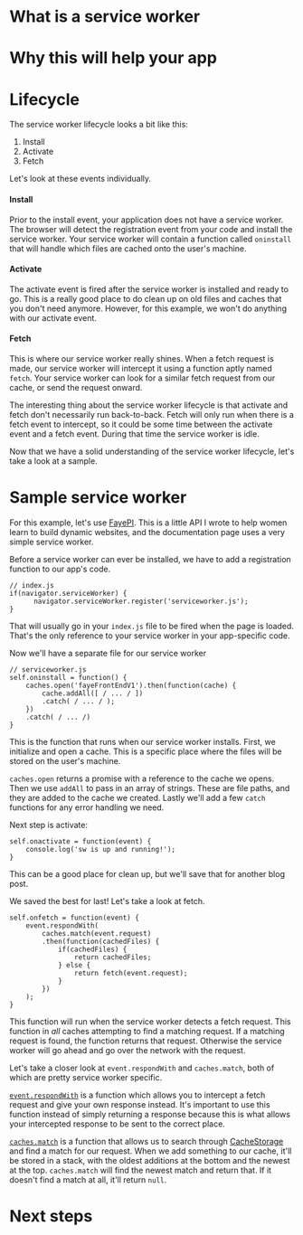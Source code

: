 # What is a service worker

# Why this will help your app

# Lifecycle

The service worker lifecycle looks a bit like this:

  1. Install
  2. Activate
  3. Fetch

Let's look at these events individually.

#### Install

Prior to the install event, your application does not have a service worker. The browser will detect the registration event from your code and install the service worker. Your service worker will contain a function called `oninstall` that will handle which files are cached onto the user's machine.

#### Activate

The activate event is fired after the service worker is installed and ready to go. This is a really good place to do clean up on old files and caches that you don't need anymore. However, for this example, we won't do anything with our activate event.

#### Fetch

This is where our service worker really shines. When a fetch request is made, our service worker will intercept it using a function aptly named `fetch`. Your service worker can look for a similar fetch request from our cache, or send the request onward.

The interesting thing about the service worker lifecycle is that activate and fetch don't necessarily run back-to-back. Fetch will only run when there is a fetch event to intercept, so it could be some time between the activate event and a fetch event. During that time the service worker is idle.

Now that we have a solid understanding of the service worker lifecycle, let's take a look at a sample.

# Sample service worker

For this example, let's use [FayePI](link). This is a little API I wrote to help women learn to build dynamic websites, and the documentation page uses a very simple service worker.

Before a service worker can ever be installed, we have to add a registration function to our app's code.

```
// index.js
if(navigator.serviceWorker) {
      navigator.serviceWorker.register('serviceworker.js');
}
```

That will usually go in your `index.js` file to be fired when the page is loaded. That's the only reference to your service worker in your app-specific code.

Now we'll have a separate file for our service worker

```
// serviceworker.js
self.oninstall = function() {
    caches.open('fayeFrontEndV1').then(function(cache) {
        cache.addAll([ / ... / ])
        .catch( / ... / );
    })
    .catch( / ... /)
}
```

This is the function that runs when our service worker installs. First, we initialize and open a cache. This is a specific place where the files will be stored on the user's machine.

`caches.open` returns a promise with a reference to the cache we opens. Then we use `addAll` to pass in an array of strings. These are file paths, and they are added to the cache we created. Lastly we'll add a few `catch` functions for any error handling we need.

Next step is activate:

```
self.onactivate = function(event) {
    console.log('sw is up and running!');
}
```

This can be a good place for clean up, but we'll save that for another blog post.

We saved the best for last! Let's take a look at fetch.

```
self.onfetch = function(event) {
    event.respondWith(
        caches.match(event.request)
        .then(function(cachedFiles) {
            if(cachedFiles) {
                return cachedFiles;
            } else {
                return fetch(event.request);
            }
        })
    );
}
```

This function will run when the service worker detects a fetch request. This function in _all_ caches attempting to find a matching request. If a matching request is found, the function returns that request. Otherwise the service worker will go ahead and go over the network with the request.

Let's take a closer look at `event.respondWith` and `caches.match`, both of which are pretty service worker specific.

[`event.respondWith`](https://developer.mozilla.org/en-US/docs/Web/API/FetchEvent/respondWith) is a function which allows you to intercept a fetch request and give your own response instead. It's important to use this function instead of simply returning a response because this is what allows your intercepted response to be sent to the correct place.

[`caches.match`](https://developer.mozilla.org/en-US/docs/Web/API/Cache/match) is a function that allows us to search through [CacheStorage](link) and find a match for our request. When we add something to our cache, it'll be stored in a stack, with the oldest additions at the bottom and the newest at the top. `caches.match` will find the newest match and return that. If it doesn't find a match at all, it'll return `null`.

# Next steps
